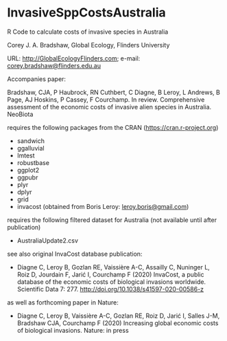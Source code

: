 # InvasiveSppCostsAustralia
R Code to calculate costs of invasive species in Australia

Corey J. A. Bradshaw,
Global Ecology,
Flinders University

URL: http://GlobalEcologyFlinders.com;
e-mail: corey.bradshaw@flinders.edu.au

Accompanies paper:

Bradshaw, CJA, P Haubrock, RN Cuthbert, C Diagne, B Leroy, L Andrews, B Page, AJ Hoskins, P Cassey, F Courchamp. In review. Comprehensive assessment of the economic costs of invasive alien species in Australia. NeoBiota

requires the following packages from the CRAN (https://cran.r-project.org)
- sandwich
- ggalluvial
- lmtest
- robustbase
- ggplot2
- ggpubr
- plyr
- dplyr
- grid
- invacost (obtained from Boris Leroy: leroy.boris@gmail.com)

requires the following filtered dataset for Australia (not available until after publication)
- AustraliaUpdate2.csv

see also original InvaCost database publication:
-  Diagne C, Leroy B, Gozlan RE, Vaissière A-C, Assailly C, Nuninger L, Roiz D, Jourdain F, Jarić I, Courchamp F (2020) InvaCost, a public database of the economic costs of biological invasions worldwide. Scientific Data 7: 277. http://doi.org/10.1038/s41597-020-00586-z

as well as forthcoming paper in Nature:
- Diagne C, Leroy B, Vaissière A-C, Gozlan RE, Roiz D, Jarić I, Salles J-M, Bradshaw CJA, Courchamp F (2020) Increasing global economic costs of biological invasions. Nature: in press

